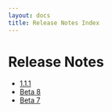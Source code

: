```yaml
---
layout: docs
title: Release Notes Index
---
```


# Release Notes

* [1.1.1](/documentation/releasenotes/1.1.1)
* [Beta 8](/documentation/releasenotes/beta8)
* [Beta 7](/documentation/releasenotes/beta7)
